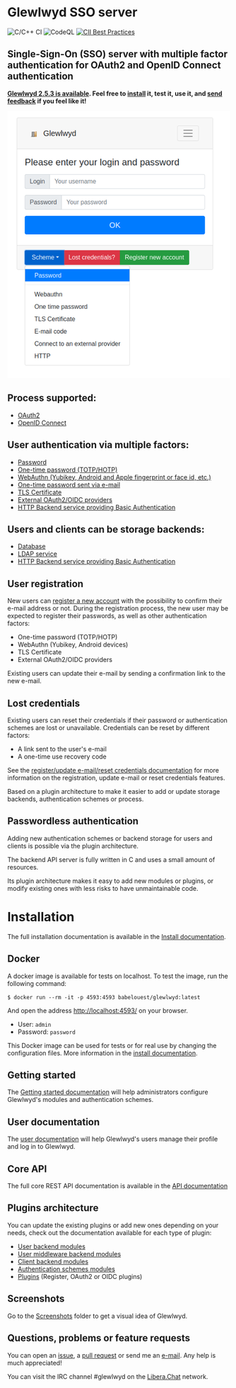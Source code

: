 # Glewlwyd SSO server

![C/C++ CI](https://github.com/babelouest/glewlwyd/workflows/C/C++%20CI/badge.svg)
![CodeQL](https://github.com/babelouest/glewlwyd/workflows/CodeQL/badge.svg)
[![CII Best Practices](https://bestpractices.coreinfrastructure.org/projects/3475/badge)](https://bestpractices.coreinfrastructure.org/projects/3475)

## Single-Sign-On (SSO) server with multiple factor authentication for OAuth2 and OpenID Connect authentication

**[Glewlwyd 2.5.3 is available](https://github.com/babelouest/glewlwyd/releases/latest). Feel free to [install](docs/INSTALL.md) it, test it, use it, and [send feedback](https://github.com/babelouest/glewlwyd/issues) if you feel like it!**

![logged in](docs/screenshots/login-nopassword.png)

## Process supported:
- [OAuth2](docs/OAUTH2.md)
- [OpenID Connect](docs/OIDC.md)

## User authentication via multiple factors:
- [Password](https://xkcd.com/936/)
- [One-time password (TOTP/HOTP)](docs/OTP.md)
- [WebAuthn (Yubikey, Android and Apple fingerprint or face id, etc.)](docs/WEBAUTHN.md)
- [One-time password sent via e-mail](docs/EMAIL.md)
- [TLS Certificate](docs/CERTIFICATE.md)
- [External OAuth2/OIDC providers](docs/OAUTH2.md)
- [HTTP Backend service providing Basic Authentication](docs/HTTP.md)

## Users and clients can be storage backends:
- [Database](docs/USER_DATABASE.md)
- [LDAP service](docs/USER_LDAP.md)
- [HTTP Backend service providing Basic Authentication](docs/USER_HTTP.md)

## User registration

New users can [register a new account](docs/REGISTER.md) with the possibility to confirm their e-mail address or not. During the registration process, the new user may be expected to register their passwords, as well as other authentication factors:
- One-time password (TOTP/HOTP)
- WebAuthn (Yubikey, Android devices)
- TLS Certificate
- External OAuth2/OIDC providers

Existing users can update their e-mail by sending a confirmation link to the new e-mail.

## Lost credentials

Existing users can reset their credentials if their password or authentication schemes are lost or unavailable. Credentials can be reset by different factors:
- A link sent to the user's e-mail
- A one-time use recovery code

See the [register/update e-mail/reset credentials documentation](docs/REGISTER.md) for more information on the registration, update e-mail or reset credentials features.

Based on a plugin architecture to make it easier to add or update storage backends, authentication schemes or process.

## Passwordless authentication

Adding new authentication schemes or backend storage for users and clients is possible via the plugin architecture.

The backend API server is fully written in C and uses a small amount of resources.

Its plugin architecture makes it easy to add new modules or plugins, or modify existing ones with less risks to have unmaintainable code.

# Installation

The full installation documentation is available in the [Install documentation](docs/INSTALL.md).

## Docker

A docker image is available for tests on localhost. To test the image, run the following command:

```shell
$ docker run --rm -it -p 4593:4593 babelouest/glewlwyd:latest
```

And open the address [http://localhost:4593/](http://localhost:4593/) on your browser.

- User: `admin`
- Password: `password`

This Docker image can be used for tests or for real use by changing the configuration files. More information in the [install documentation](docs/INSTALL.md#docker).

## Getting started

The [Getting started documentation](docs/GETTING_STARTED.md) will help administrators configure Glewlwyd's modules and authentication schemes.

## User documentation

The [user documentation](docs/USER.md) will help Glewlwyd's users manage their profile and log in to Glewlwyd.

## Core API

The full core REST API documentation is available in the [API documentation](docs/API.md)

## Plugins architecture

You can update the existing plugins or add new ones depending on your needs, check out the documentation available for each type of plugin:
- [User backend modules](src/user/)
- [User middleware backend modules](src/user_middleware/)
- [Client backend modules](src/client/)
- [Authentication schemes modules](src/scheme/)
- [Plugins](src/plugin/) (Register, OAuth2 or OIDC plugins)

## Screenshots

Go to the [Screenshots](docs/screenshots) folder to get a visual idea of Glewlwyd.

## Questions, problems or feature requests

You can open an [issue](https://github.com/babelouest/glewlwyd/issues), a [pull request](https://github.com/babelouest/ulfius/pulls) or send me an [e-mail](mailto:mail@babelouest.org). Any help is much appreciated!

You can visit the IRC channel #glewlwyd on the [Libera.​Chat](https://libera.chat/) network.
